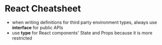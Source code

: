 # React Cheatsheet

- when writing definitions for third party environment types, always use **interface** for public APIs
- use **type** for React components' State and Props because it is more restricted

